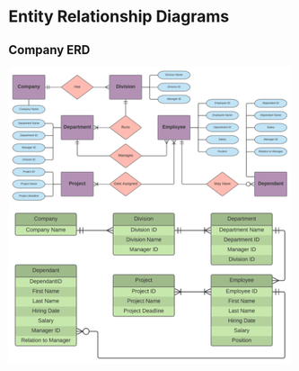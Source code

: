 # Entity Relationship Diagrams

## Company ERD

![alt text](https://raw.githubusercontent.com/kaozidd/erd/master/img/company-erd-01.png)
![alt text](https://raw.githubusercontent.com/kaozidd/erd/master/img/company-erd-02.png)
<!-- 
## Library ERD

![alt text](https://raw.githubusercontent.com/kaozidd/erd/master/img/Library-ERD.png) -->